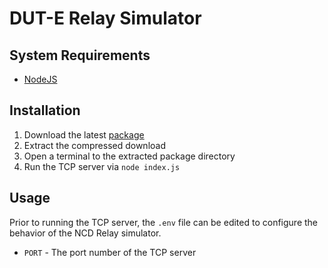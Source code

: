 # DUT-E Relay Simulator

## System Requirements

* [NodeJS](https://nodejs.org/en/download/current/)

## Installation

1. Download the latest [package]()
2. Extract the compressed download
3. Open a terminal to the extracted package directory
4. Run the TCP server via `node index.js`

## Usage

Prior to running the TCP server, the `.env` file can be edited to configure the behavior of the NCD Relay simulator.

* `PORT` - The port number of the TCP server
